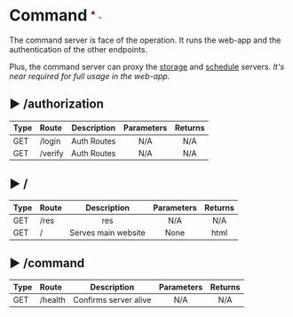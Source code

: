 # Command <img src="frontend/res/logo.png" alt="logo" width="20"/> 

The command server is face of the operation. It runs the web-app and the authentication of the other endpoints. 

Plus, the command server can proxy the [storage](../storage) and [schedule](../schedule) servers. *It's near required for full usage in the web-app.*
## ▶ /authorization

|Type|Route|Description|Parameters|Returns|
| :-|:- |:-:|:-:|:-:|
|GET|/login|Auth Routes|N/A|N/A|
|GET|/verify|Auth Routes|N/A|N/A|
## ▶ /

|Type|Route|Description|Parameters|Returns|
| :-|:- |:-:|:-:|:-:|
|GET|/res|res|N/A|N/A|
|GET|/|Serves main website|None|html|

## ▶ /command

|Type|Route|Description|Parameters|Returns|
| :-|:- |:-:|:-:|:-:|
|GET|/health|Confirms server alive|N/A|N/A|